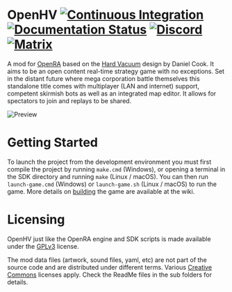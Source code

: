 # OpenHV [![Continuous Integration](https://github.com/OpenHV/OpenHV/workflows/Continuous%20Integration/badge.svg)](https://github.com/OpenHV/OpenHV/actions/workflows/ci.yml) [![Documentation Status](https://readthedocs.org/projects/openhv/badge/?version=latest)](https://openhv.readthedocs.io/en/latest/?badge=latest) [![Discord](https://discordapp.com/api/guilds/840983316395720715/widget.png)](https://discord.gg/X3VUtPtBTu) [![Matrix](https://matrix.to/img/matrix-badge.svg)](https://matrix.to/#/+openhv:matrix.org) 

A mod for [OpenRA](https://www.openra.net) based on the [Hard Vacuum](https://lostgarden.home.blog/2005/03/27/game-post-mortem-hard-vacuum/) design by Daniel Cook. It aims to be an open content real-time strategy game with no exceptions. Set in the distant future where mega corporation battle themselves this standalone title comes with multiplayer (LAN and internet) support, competent skirmish bots as well as an integrated map editor. It allows for spectators to join and replays to be shared.

![Preview](https://upload.wikimedia.org/wikipedia/commons/7/75/OpenHV_Anti_Freeze.png)

# Getting Started

To launch the project from the development environment you must first compile the project by running `make.cmd` (Windows), or opening a terminal in the SDK directory and running `make` (Linux / macOS). You can then run `launch-game.cmd` (Windows) or `launch-game.sh` (Linux / macOS) to run the game. More details on [building](https://github.com/OpenHV/OpenHV/wiki/Build) the game are available at the wiki.

# Licensing

OpenHV just like the OpenRA engine and SDK scripts is made available under the [GPLv3](https://github.com/OpenHV/OpenHV/blob/master/COPYING) license.

The mod data files (artwork, sound files, yaml, etc) are not part of the source code and are distributed under different terms. Various [Creative Commons](https://creativecommons.org/) licenses apply. Check the ReadMe files in the sub folders for details.
